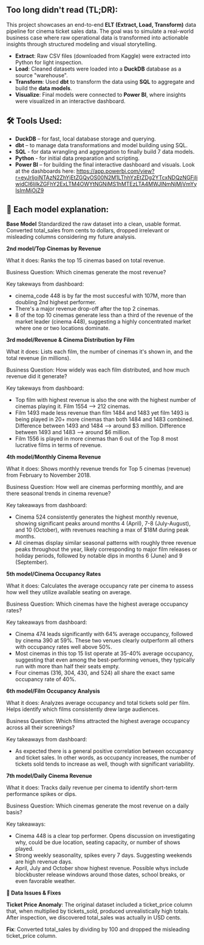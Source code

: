 
## Too long didn't read (TL;DR):

This project showcases an end-to-end **ELT (Extract, Load, Transform)** data pipeline for cinema ticket sales data. The goal was to simulate a real-world business case where raw operational data is transformed into actionable insights through structured modeling and visual storytelling. 

- **Extract**: Raw CSV files (downloaded from Kaggle) were extracted into Python for light inspection.
- **Load**: Cleaned datasets were loaded into a **DuckDB** database as a source "warehouse".
- **Transform**: Used **dbt** to transform the data using **SQL** to aggregate and build the **data models**.
- **Visualize**: Final models were connected to **Power BI**, where insights were visualized in an interactive dashboard.


## 🛠️ Tools Used:

- **DuckDB** – for fast, local database storage and querying.
- **dbt** – to manage data transformations and model building using SQL.
- **SQL** - for data wrangling and aggregation to finally build 7 data models.
- **Python** - for initial data preparation and scripting.
- **Power BI** – for building the final interactive dashboard and visuals. Look at the dashboards here: https://app.powerbi.com/view?r=eyJrIjoiNTAzN2ZhYjEtZGQyOS00N2M1LThhYzEtZDg2YTcxNDQzNGFjIiwidCI6IjlkZGFhY2ExLTM4OWYtNGNiMS1hMTEzLTA4MWJlNmNjMjVmYyIsImMiOjZ9


## 🧱  Each model explanation:

**Base Model**
Standardized the raw dataset into a clean, usable format. Converted total_sales from cents to dollars, dropped irrelevant or misleading columns considering my future analysis.


**2nd model/Top Cinemas by Revenue**

What it does: Ranks the top 15 cinemas based on total revenue.

Business Question: Which cinemas generate the most revenue?

Key takeways from dashboard: 

- cinema_code 448 is by far the most succesful with 107M, more than doubling 2nd highest performer. 
- There's a major revenue drop-off after the top 2 cinemas.
- 8 of the top 10 cinemas generate less than a third of the revenue of the market leader (cinema 448), suggesting a highly concentrated market where one or two locations dominate.


**3rd model/Revenue & Cinema Distribution by Film**

What it does: Lists each film, the number of cinemas it's shown in, and the total revenue (in millions).

Business Question: How widely was each film distributed, and how much revenue did it generate?

Key takeways from dashboard: 

- Top film with highest revenue is also the one with the highest number of cinemas playing it. Film 1554 --> 212 cinemas.
- Film 1493 made less revenue than film 1484 and 1483 yet film 1493 is being played in 20+ more cinemas than both 1484 and 1483 combined. Difference between 1493 and 1484 --> around $3 million. Difference between 1493 and 1483 --> around $6 million.
- Film 1556 is played in more cinemas than 6 out of the Top 8 most lucrative films in terms of revenue. 


**4th model/Monthly Cinema Revenue**

What it does: Shows monthly revenue trends for Top 5 cinemas (revenue) from February to November 2018.

Business Question: How well are cinemas performing monthly, and are there seasonal trends in cinema revenue?

Key takeaways from dashboard:

- Cinema 524 consistently generates the highest monthly revenue, showing significant peaks around months 4 (April), 7-8 (July-August), and 10 (October), with revenues reaching a max of $18M during peak months.
- All cinemas display similar seasonal patterns with roughly three revenue peaks throughout the year, likely corresponding to major film releases or holiday periods, followed by notable dips in months 6 (June) and 9 (September).


**5th model/Cinema Occupancy Rates**

What it does: Calculates the average occupancy rate per cinema to assess how well they utilize available seating on average.

Business Question: Which cinemas have the highest average occupancy rates?

Key takeaways from dashboard:

- Cinema 474 leads significantly with 64% average occupancy, followed by cinema 390 at 59%. These two venues clearly outperform all others with occupancy rates well above 50%.
- Most cinemas in this top 15 list operate at 35-40% average occupancy, suggesting that even among the best-performing venues, they typically run with more than half their seats empty.
- Four cinemas (316, 304, 430, and 524) all share the exact same occupancy rate of 40%.


**6th model/Film Occupancy Analysis**

What it does: Analyzes average occupancy and total tickets sold per film. Helps identify which films consistently drew large audiences.

Business Question: Which films attracted the highest average occupancy across all their screenings?

Key takeaways from dashboard:

- As expected there is a general positive correlation between occupancy and ticket sales. In other words, as occupancy increases, the number of tickets sold tends to increase as well, though with significant variability.


**7th model/Daily Cinema Revenue**

What it does: Tracks daily revenue per cinema to identify short-term performance spikes or dips.

Business Question: Which cinemas generate the most revenue on a daily basis?

Key takeaways:

- Cinema 448 is a clear top performer. Opens discussion on investigating why, could be due location, seating capacity, or number of shows played. 
- Strong weekly seasonality, spikes every 7 days. Suggesting weekends are high revenue days. 
- April, July and October show highest revenue. Possible whys include blockbuster release windows around those dates, school breaks, or even favorable weather. 


**🧼 Data Issues & Fixes**

**Ticket Price Anomaly**: The original dataset included a ticket_price column that, when multiplied by tickets_sold, produced unrealistically high totals. After inspection, we discovered total_sales was actually in USD cents.

**Fix**: Converted total_sales by dividing by 100 and dropped the misleading ticket_price column.

